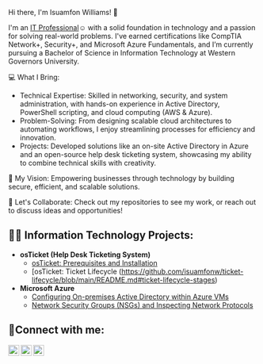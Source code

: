 Hi there, I'm Isuamfon Williams! 👋

I'm an <a href="https://linkedin.com/in/isuamfonw">IT Professional</a>☺</h1> with a solid foundation in technology and a passion for solving real-world problems. I've earned certifications like CompTIA Network+, Security+, and Microsoft Azure Fundamentals, and I’m currently pursuing a Bachelor of Science in Information Technology at Western Governors University.

💻 What I Bring:


-  Technical Expertise: Skilled in networking, security, and system administration, with hands-on experience in Active Directory, PowerShell scripting, and cloud computing (AWS & Azure).
-  Problem-Solving: From designing scalable cloud architectures to automating workflows, I enjoy streamlining processes for efficiency and innovation.
-  Projects: Developed solutions like an on-site Active Directory in Azure and an open-source help desk ticketing system, showcasing my ability to combine technical skills with creativity.

  
🌟 My Vision:
Empowering businesses through technology by building secure, efficient, and scalable solutions.

🚀 Let's Collaborate:
Check out my repositories to see my work, or reach out to discuss ideas and opportunities!


<h2>👨‍💻 Information Technology Projects:</h2>

- <b>osTicket (Help Desk Ticketing System)</b>
  - [osTicket: Prerequisites and Installation](https://github.com/isuamfonw/OsTicket-Lab)
  - [osTicket: Ticket Lifecycle (https://github.com/isuamfonw/ticket-lifecycle/blob/main/README.md#ticket-lifecycle-stages)
- <b>Microsoft Azure</b>
  - [Configuring On-premises Active Directory within Azure VMs](https://github.com/joshmadakorcc/configure-ad)
  - [Network Security Groups (NSGs) and Inspecting Network Protocols](https://github.com/joshmadakorcc/azure-network-protocols)

<h2>🤳Connect with me:</h2>

[<img align="left" alt="Josh | Twitter" width="22px" src="https://cdn.jsdelivr.net/npm/simple-icons@v3/icons/twitter.svg" />][twitter]
[<img align="left" alt="Josh | LinkedIn" width="22px" src="https://cdn.jsdelivr.net/npm/simple-icons@v3/icons/linkedin.svg" />][linkedin]
[<img align="left" alt="Josh | Instagram" width="22px" src="https://cdn.jsdelivr.net/npm/simple-icons@v3/icons/instagram.svg" />][instagram]

[twitter]: https://twitter.com/Josh
[instagram]: https://www.instagram.com/Josh
[linkedin]: https://linkedin.com/in/Josh
